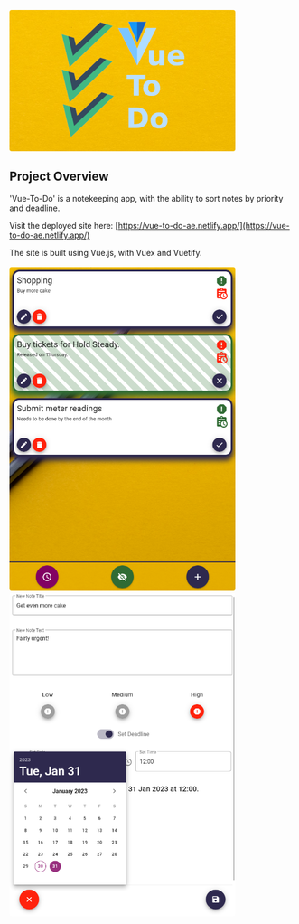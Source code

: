 <img src="readme-images/vue-to-do-image.png" style="width: 400px; border-radius: 4px;"></img><br>

## Project Overview

'Vue-To-Do' is a notekeeping app, with the ability to sort notes by priority and deadline.

Visit the deployed site here:
[https://vue-to-do-ae.netlify.app/](https://vue-to-do-ae.netlify.app/)

The site is built using Vue.js, with Vuex and Vuetify.
<br><br>
<img src="readme-images/vue-to-do-preview-2.png" style="width: 400px; border-radius: 4px;"></img>    <img src="readme-images/vue-to-do-preview.png" style="width: 400px; border-radius: 4px;"></img>      


